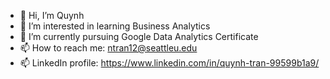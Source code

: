 - 👋 Hi, I’m Quynh
- 👀 I’m interested in learning Business Analytics
- 🌱 I’m currently pursuing Google Data Analytics Certificate
- 📫 How to reach me: ntran12@seattleu.edu
- 📫 LinkedIn profile: https://www.linkedin.com/in/quynh-tran-99599b1a9/
